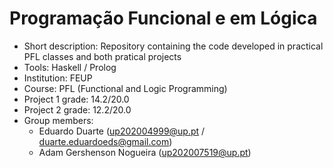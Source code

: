 # Programação Funcional e em Lógica
* Short description: Repository containing the code developed in practical PFL classes and both pratical projects
* Tools: Haskell / Prolog
* Institution: FEUP
* Course: PFL (Functional and Logic Programming)
* Project 1 grade: 14.2/20.0
* Project 2 grade: 12.2/20.0
* Group members: 
  * Eduardo Duarte (up202004999@up.pt / duarte.eduardoeds@gmail.com)
  * Adam Gershenson Nogueira (up202007519@up.pt)

